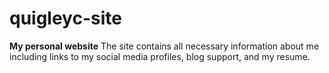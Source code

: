 # quigleyc-site
**My personal website**
The site contains all necessary information about me including links to my
social media profiles, blog support, and my resume. 
